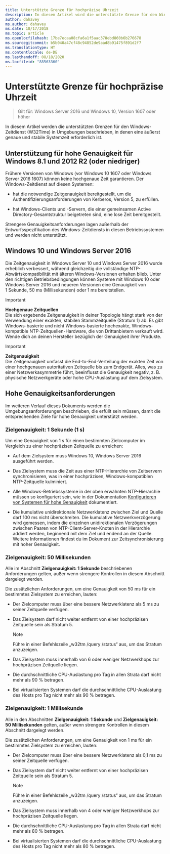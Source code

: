 ```yaml
---
title: Unterstützte Grenze für hochpräzise Uhrzeit
description: In diesem Artikel wird die unterstützte Grenze für den Windows-Zeitdienst (W32Time) in Umgebungen beschrieben, in denen eine äußerst genaue und stabile Systemzeit erforderlich ist.
author: dahavey
ms.author: dahavey
ms.date: 10/17/2018
ms.topic: article
ms.openlocfilehash: 17be7ecaa08cfa6a1f5aac378ebd860b6b276678
ms.sourcegitcommit: b5b040a47cf48c94852de9aad8b91475f891d2f7
ms.translationtype: HT
ms.contentlocale: de-DE
ms.lasthandoff: 08/18/2020
ms.locfileid: "88563360"
---
```

# <a name="support-boundary-for-high-accuracy-time"></a>Unterstützte Grenze für hochpräzise Uhrzeit

>Gilt für: Windows Server 2016 und Windows 10, Version 1607 oder höher

In diesem Artikel werden die unterstützten Grenzen für den Windows-Zeitdienst (W32Time) in Umgebungen beschrieben, in denen eine äußerst genaue und stabile Systemzeit erforderlich ist.

## <a name="high-accuracy-support-for-windows-81-and-2012-r2-or-prior"></a>Unterstützung für hohe Genauigkeit für Windows 8.1 und 2012 R2 (oder niedriger)

Frühere Versionen von Windows (vor Windows 10 1607 oder Windows Server 2016 1607) können keine hochgenaue Zeit garantieren. Der Windows-Zeitdienst auf diesen Systemen:

-   hat die notwendige Zeitgenauigkeit bereitgestellt, um die Authentifizierungsanforderungen von Kerberos, Version 5, zu erfüllen.

-   hat Windows-Clients und -Servern, die einer gemeinsamen Active Directory-Gesamtstruktur beigetreten sind, eine lose Zeit bereitgestellt.

Strengere Genauigkeitsanforderungen lagen außerhalb der Entwurfsspezifikation des Windows-Zeitdiensts in diesen Betriebssystemen und werden nicht unterstützt.

## <a name="windows-10-and-windows-server-2016"></a>Windows 10 und Windows Server 2016

Die Zeitgenauigkeit in Windows Server 10 und Windows Server 2016 wurde erheblich verbessert, während gleichzeitig die vollständige NTP-Abwärtskompatibilität mit älteren Windows-Versionen erhalten blieb. Unter den richtigen Betriebsbedingungen können Systeme mit Windows 10 oder Windows Server 2016 und neueren Versionen eine Genauigkeit von 1 Sekunde, 50 ms (Millisekunden) oder 1 ms bereitstellen.

>[!IMPORTANT]
>**Hochgenaue Zeitquellen**<br>
>Die sich ergebende Zeitgenauigkeit in deiner Topologie hängt stark von der Verwendung einer exakten, stabilen Stammzeitquelle (Stratum 1) ab. Es gibt Windows-basierte und nicht Windows-basierte hochexakte, Windows-kompatible NTP-Zeitquellen-Hardware, die von Drittanbietern verkauft wird. Wende dich an deinen Hersteller bezüglich der Genauigkeit ihrer Produkte.

>[!IMPORTANT]
>**Zeitgenauigkeit**<br>
>Die Zeitgenauigkeit umfasst die End-to-End-Verteilung der exakten Zeit von einer hochgenauen autoritativen Zeitquelle bis zum Endgerät. Alles, was zu einer Netzwerkasymmetrie führt, beeinflusst die Genauigkeit negativ, z. B. physische Netzwerkgeräte oder hohe CPU-Auslastung auf dem Zielsystem.

## <a name="high-accuracy-requirements"></a>Hohe Genauigkeitsanforderungen

Im weiteren Verlauf dieses Dokuments werden die Umgebungsanforderungen beschrieben, die erfüllt sein müssen, damit die entsprechenden Ziele für hohe Genauigkeit unterstützt werden.

### <a name="target-accuracy-1-second-1s"></a>Zielgenauigkeit: 1 Sekunde (1 s)

Um eine Genauigkeit von 1 s für einen bestimmten Zielcomputer im Vergleich zu einer hochpräzisen Zeitquelle zu erreichen:

-   Auf dem Zielsystem muss Windows 10, Windows Server 2016 ausgeführt werden.

-   Das Zielsystem muss die Zeit aus einer NTP-Hierarchie von Zeitservern synchronisieren, was in einer hochpräzisen, Windows-kompatiblen NTP-Zeitquelle kulminiert.

-   Alle Windows-Betriebssysteme in der oben erwähnten NTP-Hierarchie müssen so konfiguriert sein, wie in der Dokumentation [Konfigurieren von Systemen für hohe Genauigkeit](configuring-systems-for-high-accuracy.md) dokumentiert.

-   Die kumulative unidirektionale Netzwerklatenz zwischen Ziel und Quelle darf 100 ms nicht überschreiten. Die kumulative Netzwerkverzögerung wird gemessen, indem die einzelnen unidirektionalen Verzögerungen zwischen Paaren von NTP-Client-Server-Knoten in der Hierarchie addiert werden, beginnend mit dem Ziel und endend an der Quelle. Weitere Informationen findest du im Dokument zur Zeitsynchronisierung mit hoher Genauigkeit.

### <a name="target-accuracy-50-milliseconds"></a>Zielgenauigkeit: 50 Millisekunden

Alle im Abschnitt **Zielgenauigkeit:  1 Sekunde** beschriebenen Anforderungen gelten, außer wenn strengere Kontrollen in diesem Abschnitt dargelegt werden.

Die zusätzlichen Anforderungen, um eine Genauigkeit von 50 ms für ein bestimmtes Zielsystem zu erreichen, lauten:

-   Der Zielcomputer muss über eine bessere Netzwerklatenz als 5 ms zu seiner Zeitquelle verfügen.

-   Das Zielsystem darf nicht weiter entfernt von einer hochpräzisen Zeitquelle sein als Stratum 5.

    >[!Note]
    >Führe in einer Befehlszeile „w32tm /query /status“ aus, um das Stratum anzuzeigen.

-   Das Zielsystem muss innerhalb von 6 oder weniger Netzwerkhops zur hochpräzisen Zeitquelle liegen.

-   Die durchschnittliche CPU-Auslastung pro Tag in allen Strata darf nicht mehr als 90 % betragen.

-   Bei virtualisierten Systemen darf die durchschnittliche CPU-Auslastung des Hosts pro Tag nicht mehr als 90 % betragen.

### <a name="target-accuracy-1-millisecond"></a>Zielgenauigkeit: 1 Millisekunde

Alle in den Abschnitten **Zielgenauigkeit:  1 Sekunde** und **Zielgenauigkeit:  50 Millisekunden** gelten, außer wenn strengere Kontrollen in diesem Abschnitt dargelegt werden.

Die zusätzlichen Anforderungen, um eine Genauigkeit von 1 ms für ein bestimmtes Zielsystem zu erreichen, lauten:

-   Der Zielcomputer muss über eine bessere Netzwerklatenz als 0,1 ms zu seiner Zeitquelle verfügen.

-   Das Zielsystem darf nicht weiter entfernt von einer hochpräzisen Zeitquelle sein als Stratum 5.

    >[!Note]
    >Führe in einer Befehlszeile „w32tm /query /status“ aus, um das Stratum anzuzeigen.

-   Das Zielsystem muss innerhalb von 4 oder weniger Netzwerkhops zur hochpräzisen Zeitquelle liegen.

-   Die durchschnittliche CPU-Auslastung pro Tag in allen Strata darf nicht mehr als 80 % betragen.

-   Bei virtualisierten Systemen darf die durchschnittliche CPU-Auslastung des Hosts pro Tag nicht mehr als 80 % betragen.
